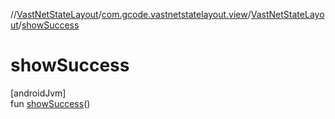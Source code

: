 //[VastNetStateLayout](../../../index.md)/[com.gcode.vastnetstatelayout.view](../index.md)/[VastNetStateLayout](index.md)/[showSuccess](show-success.md)

# showSuccess

[androidJvm]\
fun [showSuccess](show-success.md)()
